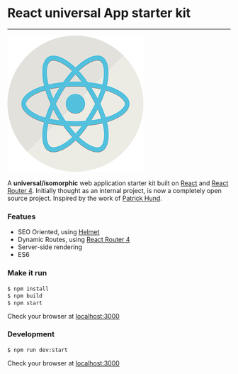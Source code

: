 # React universal App starter kit 
---
![Logo](./ReactUniversalApp.png)


A **universal/isomorphic** web application starter kit built on [React](https://github.com/facebook/react) and [React Router 4](https://reacttraining.com/react-router/). 
Initially thought as an internal project, is now a completely open source project.
Inspired by the work of [Patrick Hund](https://github.com/pahund).

### Featues
 - SEO Oriented, using [Helmet](https://github.com/nfl/react-helmet)
 - Dynamic Routes, using [React Router 4](https://reacttraining.com/react-router/)
 - Server-side rendering
 - ES6 

### Make it run

```
$ npm install
$ npm build
$ npm start
```
Check your browser at [localhost:3000](localhost:3000)

### Development 
```
$ npm run dev:start
```
Check your browser at [localhost:3000](localhost:3000)
